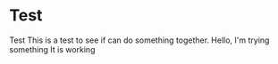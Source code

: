 # Test
Test
This is a test to see if can do something together.
Hello, I'm trying something
It is working
